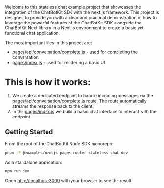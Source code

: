 Welcome to this stateless chat example project that showcases the integration of the ChatBotKit SDK with the Next.js framework. This project is designed to provide you with a clear and practical demonstration of how to leverage the powerful features of the ChatBotKit SDK alongside the ChatBotKit Next library in a Next.js environment to create a basic yet functional chat application.

The most important files in this project are:

- [pages/api/conversation/complete.js](pages/api/conversation/complete.js) - used for completing the conversation
- [pages/index.js](pages/index.js) - used for rendering a basic UI

# This is how it works:

1. We create a dedicated endpoint to handle incoming messages via the [pages/api/conversation/complete.js](pages/api/conversation/complete.js) route. The route automatically streams the response back to the client.
2. In the [pages/index.js](pages/index.js) we build a basic chat interface to interact with the endpoint.

## Getting Started

From the root of the ChatBotKit Node SDK monorepo:

```bash
pnpm -F @examples/nextjs-pages-router-stateless-chat dev
```

As a standalone application:

```bash
npm run dev
```

Open [http://localhost:3000](http://localhost:3000) with your browser to see the result.
